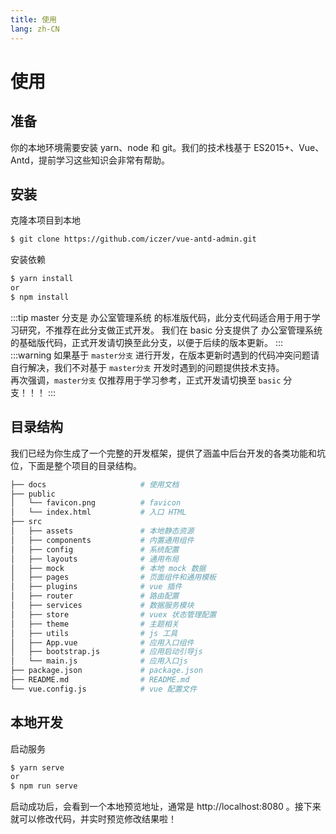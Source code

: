 ```yaml
---
title: 使用
lang: zh-CN
---
```

# 使用
## 准备
你的本地环境需要安装 yarn、node 和 git。我们的技术栈基于 ES2015+、Vue、Antd，提前学习这些知识会非常有帮助。
## 安装
克隆本项目到本地
```bash
$ git clone https://github.com/iczer/vue-antd-admin.git
```
安装依赖
```bash
$ yarn install
or
$ npm install
```
:::tip
master 分支是 办公室管理系统 的标准版代码，此分支代码适合用于用于学习研究，不推荐在此分支做正式开发。
我们在 basic 分支提供了 办公室管理系统 的基础版代码，正式开发请切换至此分支，以便于后续的版本更新。
:::
:::warning
如果基于 `master分支` 进行开发，在版本更新时遇到的代码冲突问题请自行解决，我们不对基于 `master分支` 开发时遇到的问题提供技术支持。  
再次强调，`master分支` 仅推荐用于学习参考，正式开发请切换至 `basic` 分支！！！
:::
## 目录结构
我们已经为你生成了一个完整的开发框架，提供了涵盖中后台开发的各类功能和坑位，下面是整个项目的目录结构。

```bash
├── docs                     # 使用文档
├── public
│   └── favicon.png          # favicon
│   └── index.html           # 入口 HTML
├── src
│   ├── assets               # 本地静态资源
│   ├── components           # 内置通用组件
│   ├── config               # 系统配置
│   ├── layouts              # 通用布局
│   ├── mock                 # 本地 mock 数据
│   ├── pages                # 页面组件和通用模板
│   ├── plugins              # vue 插件
│   ├── router               # 路由配置
│   ├── services             # 数据服务模块
│   ├── store                # vuex 状态管理配置
│   ├── theme                # 主题相关
│   ├── utils                # js 工具
│   ├── App.vue              # 应用入口组件
│   ├── bootstrap.js         # 应用启动引导js
│   └── main.js              # 应用入口js
├── package.json             # package.json
├── README.md                # README.md
└── vue.config.js            # vue 配置文件
```
## 本地开发
启动服务
```bash
$ yarn serve
or
$ npm run serve
```
启动成功后，会看到一个本地预览地址，通常是 http://localhost:8080 。接下来就可以修改代码，并实时预览修改结果啦！
